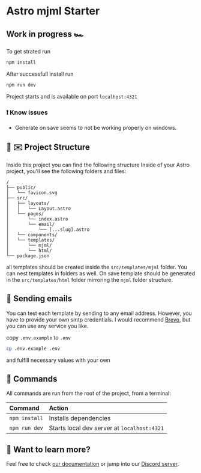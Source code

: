# Astro mjml Starter

## Work in progress 🏎️

To get strated run

```sh
npm install
```

After successfull install run

```sh
npm run dev
```

Project starts and is available on port `localhost:4321`

### ❗ Know issues

- Generate on save seems to not be working properly on windows.

## 🚀 ✉️ Project Structure

Inside this project you can find the following structure
Inside of your Astro project, you'll see the following folders and files:

```text
/
├── public/
│   └── favicon.svg
├── src/
│   ├── layouts/
│   │   └── Layout.astro
│   └── pages/
│       └── index.astro
│       └── email/
│           └── [...slug].astro
│   └── components/
│   └── templates/
│       └── mjml/
│       └── html/
└── package.json
```

all templates should be created inside the `src/templates/mjml` folder. You can nest templates in folders as well.
On save template should be generated in the `src/templates/html` folder mirroring the `mjml` folder structure.

## 📨 Sending emails

You can test each template by sending to any email address. However, you have to provide your own smtp credentials.
I would recommend [Brevo](https://www.brevo.com/), but you can use any service you like.

copy `.env.example` to `.env`

```sh
cp .env.example .env
```

and fulfill necessary values with your own

## 🧞 Commands

All commands are run from the root of the project, from a terminal:

| Command       | Action                                      |
| :------------ | :------------------------------------------ |
| `npm install` | Installs dependencies                       |
| `npm run dev` | Starts local dev server at `localhost:4321` |

## 👀 Want to learn more?

Feel free to check [our documentation](https://docs.astro.build) or jump into our [Discord server](https://astro.build/chat).
